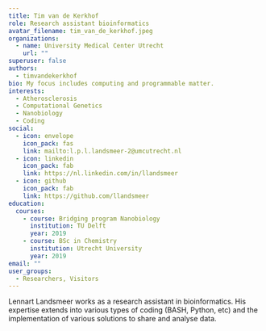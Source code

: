 ```yaml
---
title: Tim van de Kerkhof
role: Research assistant bioinformatics
avatar_filename: tim_van_de_kerkhof.jpeg
organizations:
  - name: University Medical Center Utrecht
    url: ""
superuser: false
authors:
  - timvandekerkhof
bio: My focus includes computing and programmable matter.
interests:
  - Atherosclerosis
  - Computational Genetics
  - Nanobiology
  - Coding
social:
  - icon: envelope
    icon_pack: fas
    link: mailto:l.p.l.landsmeer-2@umcutrecht.nl
  - icon: linkedin
    icon_pack: fab
    link: https://nl.linkedin.com/in/llandsmeer
  - icon: github
    icon_pack: fab
    link: https://github.com/llandsmeer
education:
  courses:
    - course: Bridging program Nanobiology
      institution: TU Delft
      year: 2019
    - course: BSc in Chemistry
      institution: Utrecht University
      year: 2019
email: ""
user_groups:
  - Researchers, Visitors
---
```

Lennart Landsmeer works as a research assistant in bioinformatics. His expertise extends into various types of coding (BASH, Python, etc) and the implementation of various solutions to share and analyse data.
